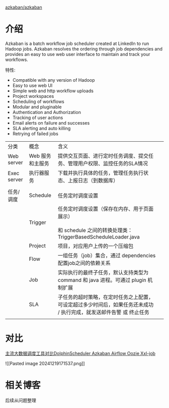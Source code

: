 
[azkaban/azkaban](https://github.com/azkaban/azkaban)

# 介绍

Azkaban is a batch workflow job scheduler created at LinkedIn to run Hadoop jobs. Azkaban resolves the ordering through job dependencies and provides an easy to use web user interface to maintain and track your workflows.

特性:
- Compatible with any version of Hadoop
- Easy to use web UI
- Simple web and http workflow uploads
- Project workspaces
- Scheduling of workflows
- Modular and pluginable
- Authentication and Authorization
- Tracking of user actions
- Email alerts on failure and successes
- SLA alerting and auto killing
- Retrying of failed jobs

|             |            |                                                                                   |     |
| ----------- | ---------- | --------------------------------------------------------------------------------- | --- |
| 分类          | 概念         | 含义                                                                                |     |
| Web server  | Web 服务和主服务 | 提供交互页面、进行定时任务调度、提交任务、管理用户权限、监控任务的SLA情况                                            |     |
| Exec server | 执行器服务      | 下载并执行具体的任务，管理任务执行状态、上报日志（到数据库）                                                    |     |
|             |            |                                                                                   |     |
| 任务/调度       | Schedule   | 任务定时调度设置                                                                          |     |
|             | Trigger    | 任务定时调度设置（保存在内存、用于页面展示）<br><br>和 schedule 之间的转换处理类：TriggerBasedScheduleLoader.java |     |
|             | Project    | 项目，对应用户上传的一个压缩包                                                                   |     |
|             | Flow       | 一组任务（job）集合，通过 dependencies 配置job之间的依赖关系                                          |     |
|             | Job        | 实际执行的最终子任务，默认支持类型为 command 和 java 进程。可通过 plugin 机制扩展                              |     |
|             | SLA        | 子任务的超时策略，在定时任务之上配置，可设定超过多少时间后，如果任务还未成功 / 执行完成，就发送邮件告警 或 终止任务                      |     |
|             |            |                                                                                   |     |

# 对比

[主流大数据调度工具对比DolphinScheduler Azkaban Airflow Oozie Xxl-job](https://blog.csdn.net/qq_32613771/article/details/112400682)

![[Pasted image 20241219171537.png]]

# 相关博客

后续从问题整理